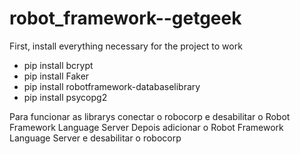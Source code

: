# robot_framework--getgeek


First, install everything necessary for the project to work
- pip install bcrypt
- pip install Faker
- pip install robotframework-databaselibrary
- pip install psycopg2



Para funcionar as librarys conectar o robocorp e desabilitar o Robot Framework Language Server
Depois adicionar o Robot Framework Language Server e desabilitar o robocorp